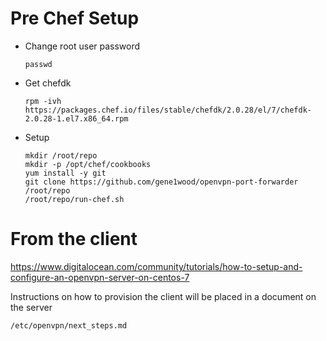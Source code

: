 # Pre Chef Setup

* Change root user password

      passwd
* Get chefdk

      rpm -ivh https://packages.chef.io/files/stable/chefdk/2.0.28/el/7/chefdk-2.0.28-1.el7.x86_64.rpm
* Setup

      mkdir /root/repo
      mkdir -p /opt/chef/cookbooks
      yum install -y git
      git clone https://github.com/gene1wood/openvpn-port-forwarder /root/repo
      /root/repo/run-chef.sh

# From the client

https://www.digitalocean.com/community/tutorials/how-to-setup-and-configure-an-openvpn-server-on-centos-7

Instructions on how to provision the client will be placed in a document on the server

    /etc/openvpn/next_steps.md
